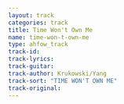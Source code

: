 ```yaml
---
layout: track
categories: track
title: Time Won't Own Me
name: time-won-t-own-me
type: ahfow_track
track-id: 
track-lyrics: 
track-guitar: 
track-author: Krukowski/Yang
track-sort: "TIME WON'T OWN ME"
track-original: 
---
```

